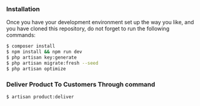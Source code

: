 ### Installation

Once you have your development environment set up the way you like, and you have cloned this repository, do not forget to run the following commands:

```bash
$ composer install
$ npm install && npm run dev
$ php artisan key:generate
$ php artisan migrate:fresh --seed
$ php artisan optimize
```

### Deliver Product To Customers Through command

```bash
$ artisan product:deliver
```

